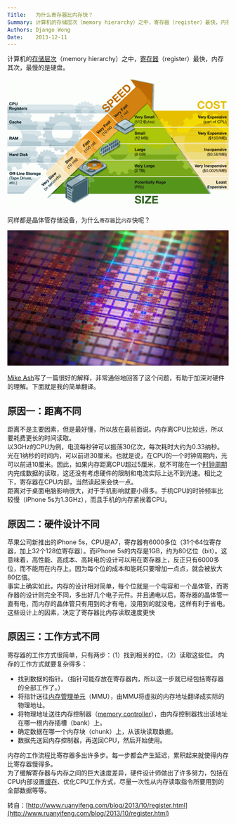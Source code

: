 ```yaml
---
Title:   为什么寄存器比内存快？
Summary: 计算机的存储层次（memory hierarchy）之中，寄存器（register）最快，内存其次，最慢的是硬盘。同样都是晶体管存储设备，为什么寄存器比内存快呢？
Authors: Django Wong
Date:    2013-12-11
---
```


计算机的[存储层次](http://zh.wikipedia.org/wiki/%E5%AD%98%E5%82%A8%E5%B1%82%E6%AC%A1)（memory hierarchy）之中，[寄存器](http://zh.wikipedia.org/wiki/%E5%AF%84%E5%AD%98%E5%99%A8)（register）最快，内存其次，最慢的是硬盘。

![](/static/attach/2013101401.png)

同样都是晶体管存储设备，为什么`寄存器`比`内存`快呢？

![](/static/attach/2013101402.jpg)

[Mike Ash](https://mikeash.com/pyblog/friday-qa-2013-10-11-why-registers-are-fast-and-ram-is-slow.html)写了一篇很好的解释，非常通俗地回答了这个问题，有助于加深对硬件的理解。下面就是我的简单翻译。

## 原因一：距离不同

距离不是主要因素，但是最好懂，所以放在最前面说。内存离CPU比较远，所以要耗费更长的时间读取。  
以3GHz的CPU为例，电流每秒钟可以振荡30亿次，每次耗时大约为0.33纳秒。光在1纳秒的时间内，可以前进30厘米。也就是说，在CPU的一个时钟周期内，光可以前进10厘米。因此，如果内存距离CPU超过5厘米，就不可能在一个[时钟周期](http://zh.wikipedia.org/wiki/%E6%97%B6%E9%92%9F%E9%A2%91%E7%8E%87)内完成数据的读取，这还没有考虑硬件的限制和电流实际上达不到光速。相比之下，寄存器在CPU内部，当然读起来会快一点。  
距离对于桌面电脑影响很大，对于手机影响就要小得多。手机CPU的时钟频率比较慢（iPhone 5s为1.3GHz），而且手机的内存紧挨着CPU。  

## 原因二：硬件设计不同

苹果公司新推出的iPhone 5s，CPU是A7，寄存器有6000多位（31个64位寄存器，加上32个128位寄存器）。而iPhone 5s的内存是1GB，约为80亿位（bit）。这意味着，高性能、高成本、高耗电的设计可以用在寄存器上，反正只有6000多位，而不能用在内存上。因为每个位的成本和能耗只要增加一点点，就会被放大80亿倍。  
事实上确实如此，内存的设计相对简单，每个位就是一个电容和一个晶体管，而寄存器的设计则完全不同，多出好几个电子元件。并且通电以后，寄存器的晶体管一直有电，而内存的晶体管只有用到的才有电，没用到的就没电，这样有利于省电。这些设计上的因素，决定了寄存器比内存读取速度更快

## 原因三：工作方式不同

寄存器的工作方式很简单，只有两步：（1）找到相关的位，（2）读取这些位。
内存的工作方式就要复杂得多：

- 找到数据的指针。（指针可能存放在寄存器内，所以这一步就已经包括寄存器的全部工作了。）  
- 将指针送往[内存管理单元](http://zh.wikipedia.org/wiki/%E5%86%85%E5%AD%98%E7%AE%A1%E7%90%86%E5%8D%95%E5%85%83)（MMU），由MMU将虚拟的内存地址翻译成实际的物理地址。  
- 将物理地址送往内存控制器（[memory controller](http://en.wikipedia.org/wiki/Memory_controller)），由内存控制器找出该地址在哪一根内存插槽（bank）上。  
- 确定数据在哪一个内存块（chunk）上，从该块读取数据。  
- 数据先送回内存控制器，再送回CPU，然后开始使用。  

内存的工作流程比寄存器多出许多步。每一步都会产生延迟，累积起来就使得内存比寄存器慢得多。  
为了缓解寄存器与内存之间的巨大速度差异，硬件设计师做出了许多努力，包括在CPU内部设置[缓存](http://zh.wikipedia.org/wiki/CPU%E7%BC%93%E5%AD%98)、优化CPU工作方式，尽量一次性从内存读取指令所要用到的全部数据等等。

转自：[http://www.ruanyifeng.com/blog/2013/10/register.html](http://www.ruanyifeng.com/blog/2013/10/register.html)
